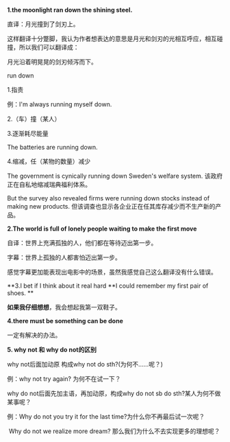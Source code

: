 **1.the moonlight ran down the shining steel.**

直译：月光撞到了剑刃上。

这样翻译十分蹩脚，我认为作者想表达的意思是月光和剑刃的光相互呼应，相互碰撞，所以我们可以翻译成：

月光沿着明晃晃的剑刃倾泻而下。

run down

1.指责

例：I'm always running myself down.

2.（车）撞（某人）

3.逐渐耗尽能量

The batteries are running down.

4.缩减，任（某物的数量）减少

 The government is cynically running down Sweden's welfare system. 
 该政府正在自私地缩减瑞典福利体系。

  But the survey also revealed firms were running down stocks instead of making new products. 
 但该调查也显示各企业正在任其库存减少而不生产新的产品。



**2.The world is full of lonely people waiting to make the first move**

自译：世界上充满孤独的人，他们都在等待迈出第一步。

字幕：世界上孤独的人都害怕迈出第一步。

感觉字幕更加能表现出电影中的场景，虽然我感觉自己这么翻译没有什么错误。





**3.I bet if I think about it real hard **I could remember my first pair of shoes. **

**如果我仔细想想**，我会想起我第一双鞋子。



**4.there must be something can be done**

   一定有解决的办法。





**5. why not 和 why do not的区别**

why not后面加动原 构成why not do sth?(为何不......呢？) 

例：why not try again? 为何不在试一下？



why do not后面先加主语，再加动原，构成why do not sb do sth?某人为何不做某事呢？

例：Why do not you try it for the last time?为什么你不再最后试一次呢？

​        Why do not we realize more dream? 那么我们为什么不去实现更多的理想呢？